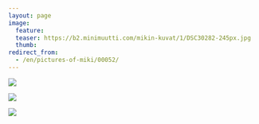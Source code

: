 ```yaml
---
layout: page
image:
  feature:
  teaser: https://b2.minimuutti.com/mikin-kuvat/1/DSC30282-245px.jpg
  thumb:
redirect_from:
  - /en/pictures-of-miki/00052/
---
```


![](https://b2.minimuutti.com/mikin-kuvat/1/DSC30333-800px.jpg)

![](https://b2.minimuutti.com/mikin-kuvat/1/DSC30289-800px.jpg)

![](https://b2.minimuutti.com/mikin-kuvat/1/DSC30282-800px.jpg)
